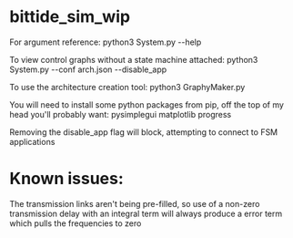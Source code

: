 # bittide_sim_wip

For argument reference:
    python3 System.py --help
    
To view control graphs without a state machine attached:
    python3 System.py --conf arch.json --disable_app

To use the architecture creation tool:
    python3 GraphyMaker.py


You will need to install some python packages from pip, off the top of my head you'll probably want:
pysimplegui
matplotlib
progress

Removing the disable_app flag will block, attempting to connect to FSM applications

# Known issues:
The transmission links aren't being pre-filled, so use of a non-zero transmission delay with an integral term will always produce a error term which pulls the frequencies to zero